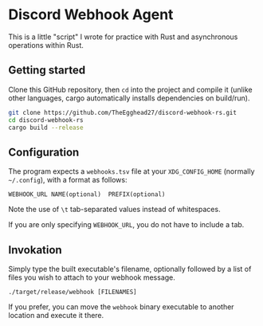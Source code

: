 # Discord Webhook Agent
This is a little "script" I wrote for practice with Rust and asynchronous operations within Rust.

## Getting started
Clone this GitHub repository, then `cd` into the project and compile it (unlike other languages, cargo automatically installs dependencies on build/run).
```sh
git clone https://github.com/TheEgghead27/discord-webhook-rs.git
cd discord-webhook-rs
cargo build --release
```

## Configuration
The program expects a `webhooks.tsv` file at your `XDG_CONFIG_HOME` (normally `~/.config`), with a format as follows:
```tsv
WEBHOOK_URL	NAME(optional)	PREFIX(optional)
```
Note the use of `\t` tab-separated values instead of whitespaces.

If you are only specifying `WEBHOOK_URL`, you do not have to include a tab.

## Invokation
Simply type the built executable's filename, optionally followed by a list of files you wish to attach to your webhook message.
```
./target/release/webhook [FILENAMES]
```

If you prefer, you can move the `webhook` binary executable to another location and execute it there.
